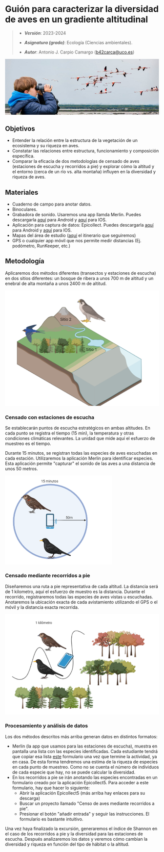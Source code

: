# Guión para caracterizar la diversidad de aves en un gradiente altitudinal


> + **_Versión_**: 2023-2024
>
> + **_Asignatura (grado)_**: Ecología (Ciencias ambientales). 
>
> + **_Autor_**: Antonio J. Carpio Camargo (b42carca@uco.es)
>
>   
>

![portada](https://github.com/aprendiendo-cosas/C_muestreo_aves_ecologia_ccaa/raw/main/imagenes/birdwatching.jpeg)



## Objetivos

+ Entender la relación entre la estructura de la vegetación de un ecosistema y su riqueza en aves.
+ Constatar las relaciones entre estructura, funcionamiento y composición específica.
+ Comparar la eficacia de dos metodologías de censado de aves (estaciones de escucha y recorridos a pie) y explorar cómo la altitud y el entorno (cerca de un río vs. alta montaña) influyen en la diversidad y riqueza de aves.



## Materiales
+ Cuaderno de campo para anotar datos. 
+ Binoculares.
+ Grabadora de sonido. Usaremos una app llamda Merlin. Puedes descargarla [aquí](https://play.google.com/store/apps/details?id=com.labs.merlinbirdid.app&hl=es) para Android y [aquí](https://apps.apple.com/es/app/merlin-bird-id-por-cornell-lab/id773457673) para IOS.
+ Aplicación para captura de datos: Epicollect. Puedes descargarla [aquí](https://play.google.com/store/apps/details?id=uk.ac.imperial.epicollect.five&pcampaignid=web_share) para Android y [aquí](https://apps.apple.com/es/app/epicollect5/id1183858199) para IOS. 
+ Mapas del área de estudio ([aquí](https://www.google.com/maps/d/u/1/edit?hl=es&mid=1j7aCwRMl_e7NL1P5sDUf_CV8M7howEE&ll=37.15299670697098%2C-3.5215476781247967&z=12) el itinerario que seguiremos)
+ GPS o cualquier app móvil que nos permite medir distancias (Ej. podómetro, RunKeeper, etc.)


## Metodología
Aplicaremos dos métodos diferentes (transectos y estaciones de escucha) en dos sitios diferentes: un bosque de ribera a unos 700 m de altitud y un enebral de alta montaña a unos 2400 m de altitud. 

![sitios](https://github.com/aprendiendo-cosas/C_muestreo_aves_ecologia_ccaa/raw/main/imagenes/sitios.png)

### Censado con estaciones de escucha
Se establecarán puntos de escucha estratégicos en ambas altitudes. En cada punto se registra el tiempo (15 min), la temperatura y otras condiciones climáticas relevantes. La unidad que mide aquí el esfuerzo de muestreo es el tiempo.

Durante 15 minutos, se registran todas las especies de aves escuchadas en cada estación. Utilizaremos la aplicación Merlin para identificar especies. Esta aplicación permite "capturar" el sonido de las aves a una distancia de unos 50 metros.

![escucha](https://github.com/aprendiendo-cosas/C_muestreo_aves_ecologia_ccaa/raw/main/imagenes/merlin.png)

### Censado mediante recorridos a pie
Diseñaremos una ruta a pie representativa de cada altitud. La distancia será de 1 kilometro, aquí el esfuerzo de muestro es la distancia. Durante el recorrido, registraremos todas las especies de aves vistas u escuchadas.
Anotaremos la ubicación exacta de cada avistamiento utilizando el GPS o el móvil y la distancia exacta recorrida.

![transecto](https://github.com/aprendiendo-cosas/C_muestreo_aves_ecologia_ccaa/raw/main/imagenes/transecto.png)

### Procesamiento y análisis de datos

Los dos métodos descritos más arriba generan datos en distintos formatos:

+ Merlin (la app que usamos para las estaciones de escucha), muestra en pantalla una lista con las especies identificadas. Cada estudiante tendrá que copiar esa lista [este](https://forms.office.com/e/2GgSuJXmuw) formulario una vez que termine la actividad, ya en casa. De esta forma tendremos una estima de la riqueza de especies en cada punto de muestreo. Como no se cuenta el número de individuos de cada especie que hay, no se puede calcular la diversidad. 
+ En los recorridos a pie se irán anotando las especies encontradas en un formulario creado por la aplicación Epicollect5. Para acceder a este formulario, hay que hacer lo siguiente:
  + Abrir la aplicación Epicollect5 (más arriba hay enlaces para su descarga)
  + Buscar un proyecto llamado "Censo de aves mediante recorridos a pie".
  + Presionar el botón "añadir entrada" y seguir las instrucciones. El formulario es bastante intuitivo.

Una vez haya finalizado la excursión, generaremos el índice de Shannon en el caso de los recorridos a pie y la diversidad para las estaciones de escucha. Después analizaremos los datos y veremos cómo cambian la diversidad y riqueza en función del tipo de hábitat o la altitud. 



